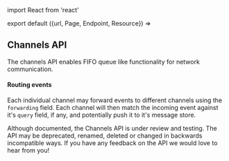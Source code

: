 import React from 'react'

export default ({url, Page, Endpoint, Resource}) =>
  <Page url={url} name="Channels (beta)" beta={true}>
    <h2>Channels API</h2>


   <p>
      The channels API enables FIFO queue like functionality for network communication.
   </p>

   <h4>Routing events</h4>

   <p>
     Each individual channel may forward events to different channels using
     the <code>forwarding</code> field. Each channel will then match the incoming event against it's
     <code>query</code> field, if any, and potentially push it to it's message store.
   </p>


   <p className="alert alert-info">
     Although documented, the Channels API is under review and testing. The API may be
     deprecated, renamed, deleted or changed in backwards incompatible ways. If you have any
     feedback on the API we would love to hear from you!
   </p>
  </Page>



